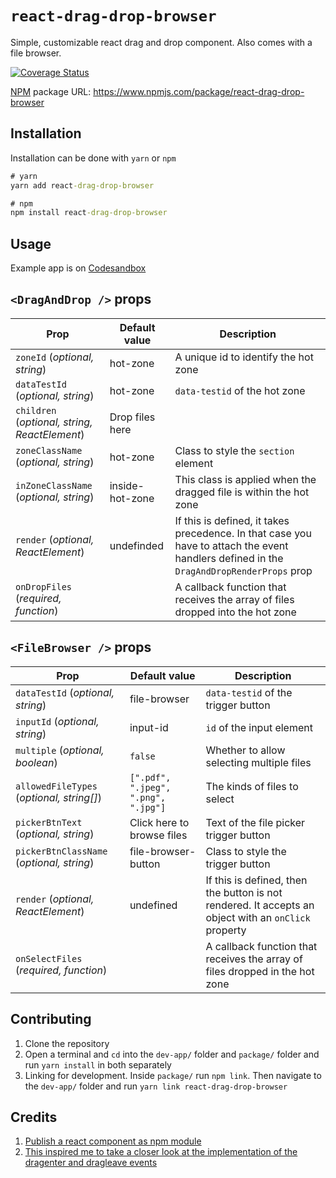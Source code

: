 # `react-drag-drop-browser`

Simple, customizable react drag and drop component. Also comes with a file browser.

[![Coverage Status](https://coveralls.io/repos/github/chidimo/react-drag-drop-browser/badge.svg?branch=main)](https://coveralls.io/github/chidimo/react-drag-drop-browser?branch=main)

[NPM](https://www.npmjs.com/) package URL: <https://www.npmjs.com/package/react-drag-drop-browser>

## Installation

Installation can be done with `yarn` or `npm`

```cmd
# yarn
yarn add react-drag-drop-browser

# npm
npm install react-drag-drop-browser
```

## Usage

Example app is on [Codesandbox](https://github.com/)

## `<DragAndDrop />` props

| Prop                                          | Default value   | Description                                                                                                                              |
| --------------------------------------------- | --------------- | ---------------------------------------------------------------------------------------------------------------------------------------- |
| `zoneId` (_optional, string_)                 | hot-zone        | A unique id to identify the hot zone                                                                                                     |
| `dataTestId` (_optional, string_)             | hot-zone        | `data-testid` of the hot zone                                                                                                            |
| `children` (_optional, string, ReactElement_) | Drop files here |                                                                                                                                          |
| `zoneClassName` (_optional, string_)          | hot-zone        | Class to style the `section` element                                                                                                     |
| `inZoneClassName` (_optional, string_)        | inside-hot-zone | This class is applied when the dragged file is within the hot zone                                                                       |
| `render` (_optional, ReactElement_)           | undefinded      | If this is defined, it takes precedence. In that case you have to attach the event handlers defined in the `DragAndDropRenderProps` prop |
| `onDropFiles` (_required, function_)          |                 | A callback function that receives the array of files dropped into the hot zone                                                           |

## `<FileBrowser />` props

| Prop                                      | Default value                       | Description                                                                                          |
| ----------------------------------------- | ----------------------------------- | ---------------------------------------------------------------------------------------------------- |
| `dataTestId` (_optional, string_)         | file-browser                        | `data-testid` of the trigger button                                                                  |
| `inputId` (_optional, string_)            | input-id                            | `id` of the input element                                                                            |
| `multiple` (_optional, boolean_)          | `false`                             | Whether to allow selecting multiple files                                                            |
| `allowedFileTypes` (_optional, string[]_) | `[".pdf", ".jpeg", ".png", ".jpg"]` | The kinds of files to select                                                                         |
| `pickerBtnText` (_optional, string_)      | Click here to browse files          | Text of the file picker trigger button                                                               |
| `pickerBtnClassName` (_optional, string_) | file-browser-button                 | Class to style the trigger button                                                                    |
| `render` (_optional, ReactElement_)       | undefined                           | If this is defined, then the button is not rendered. It accepts an object with an `onClick` property |
| `onSelectFiles` (_required, function_)    |                                     | A callback function that receives the array of files dropped in the hot zone                         |

## Contributing

1. Clone the repository
1. Open a terminal and `cd` into the `dev-app/` folder and `package/` folder and run `yarn install` in both separately
1. Linking for development. Inside `package/` run `npm link`. Then navigate to the `dev-app/` folder and run `yarn link react-drag-drop-browser`

## Credits

1. [Publish a react component as npm module](https://parastudios.de/create-a-react-component-as-npm-module/)
1. [This inspired me to take a closer look at the implementation of the dragenter and dragleave events](https://www.smashingmagazine.com/2020/02/html-drag-drop-api-react/#comment-1582548344340022624)
